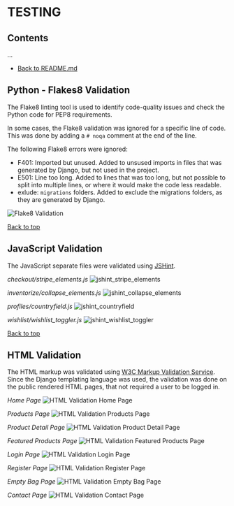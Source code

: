 # TESTING

## Contents
...
- [Back to README.md](../README.md#table-of-contents)


## Python - Flakes8 Validation
The Flake8 linting tool is used to identify code-quality issues and check the Python code for PEP8 requirements.

In some cases, the Flake8 validation was ignored for a specific line of code. This was done by adding a `# noqa` comment at the end of the line.

The following Flake8 errors were ignored:
- F401: Imported but unused. Added to unsused imports in files that was generated by Django, but not used in the project.
- E501: Line too long. Added to lines that was too long, but not possible to split into multiple lines, or where it would make the code less readable.
- exlude: `migrations` folders. Added to exclude the migrations folders, as they are generated by Django.

![Flake8 Validation](images/testing/flake8.png)

[Back to top](#contents)

## JavaScript Validation
The JavaScript separate files were validated using [JSHint](https://jshint.com/).

*checkout/stripe_elements.js*
![jshint_stripe_elements](images/testing/jshint_checkout.png)

*inventorize/collapse_elements.js*
![jshint_collapse_elements](images/testing/jshint_inventorize.png)

*profiles/countryfield.js*
![jshint_countryfield](images/testing/jshint_profiles.png)

*wishlist/wishlist_toggler.js*
![jshint_wishlist_toggler](images/testing/jshint_wishlist.png)

[Back to top](#contents)

## HTML Validation
The HTML markup was validated using [W3C Markup Validation Service](https://validator.w3.org/). Since the Django templating language was used, the validation was done on the public rendered HTML pages, that not required a user to be logged in.

*Home Page*
![HTML Validation Home Page](images/testing/html_validation_home.png)

*Products Page*
![HTML Validation Products Page](images/testing/html_validation_products.png)

*Product Detail Page*
![HTML Validation Product Detail Page](images/testing/html_validation_product_detail.png)

*Featured Products Page*
![HTML Validation Featured Products Page](images/testing/html_validation_featured_products.png)

*Login Page*
![HTML Validation Login Page](images/testing/html_validation_login.png)

*Register Page*
![HTML Validation Register Page](images/testing/html_validation_register.png)

*Empty Bag Page*
![HTML Validation Empty Bag Page](images/testing/html_validation_empty_bag.png)

*Contact Page*
![HTML Validation Contact Page](images/testing/html_validation_contact.png)

